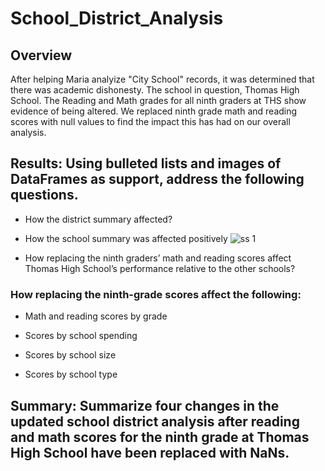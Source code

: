 # School_District_Analysis

## Overview
After helping Maria analyize "City School" records, it was determined that there was academic dishonesty. The school in question, Thomas High School. 
The Reading and Math grades for all ninth graders at THS show evidence of being altered. We replaced ninth grade math and reading scores with null values to find the impact this has had on our overall analysis.  

## Results: Using bulleted lists and images of DataFrames as support, address the following questions.

* How the district summary affected?

* How the school summary was affected positively 
![ss 1](https://user-images.githubusercontent.com/99618784/160257566-e6a34bf2-aca5-41a7-91ea-09c4ddc2ce13.png)

* How replacing the ninth graders’ math and reading scores affect Thomas High School’s performance relative to the other schools?

### How replacing the ninth-grade scores affect the following:

* Math and reading scores by grade

* Scores by school spending

* Scores by school size

* Scores by school type


## Summary: Summarize four changes in the updated school district analysis after reading and math scores for the ninth grade at Thomas High School have been replaced with NaNs.
